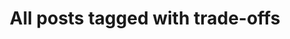 ---
layout: tag
title: "All posts tagged with trade-offs"
permalink: /weblog/tags/trade-offs/
taxonomy: trade-offs
---